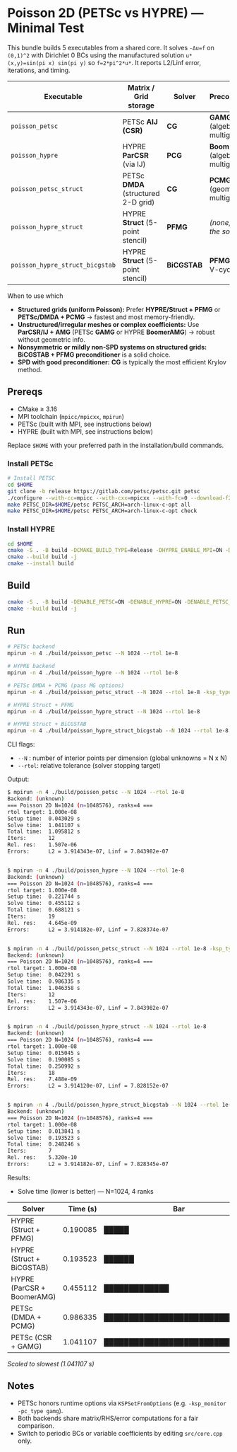 # Poisson 2D (PETSc vs HYPRE) — Minimal Test

This bundle builds 5 executables from a shared core. It solves `-Δu=f` on `(0,1)^2` with Dirichlet 0 BCs using the manufactured solution `u*(x,y)=sin(pi x) sin(pi y)` so `f=2*pi^2*u*`. It reports L2/Linf error, iterations, and timing.


| Executable                      | Matrix / Grid storage                | Solver       | Preconditioner                      |
|---------------------------------|--------------------------------------|--------------|-------------------------------------|
| `poisson_petsc`                 | PETSc **AIJ (CSR)**                  | **CG**       | **GAMG**      (algebraic multigrid) |
| `poisson_hypre`                 | HYPRE **ParCSR**            (via IJ) | **PCG**      | **BoomerAMG** (algebraic multigrid) |
| `poisson_petsc_struct`          | PETSc **DMDA** (structured 2-D grid) | **CG**       | **PCMG**      (geometric multigrid) |
| `poisson_hypre_struct`          | HYPRE **Struct**   (5-point stencil) | **PFMG**     | *(none; PFMG is the solver)*        |
| `poisson_hypre_struct_bicgstab` | HYPRE **Struct**   (5-point stencil) | **BiCGSTAB** | **PFMG**   (strict, 1 V-cycle/iter) |

When to use which
- **Structured grids (uniform Poisson):** Prefer **HYPRE/Struct + PFMG** or **PETSc/DMDA + PCMG** → fastest and most memory-friendly.
- **Unstructured/irregular meshes or complex coefficients:** Use **ParCSR/IJ + AMG** (PETSc **GAMG** or HYPRE **BoomerAMG**) → robust without geometric info.
- **Nonsymmetric or mildly non-SPD systems on structured grids:** **BiCGSTAB + PFMG preconditioner** is a solid choice.
- **SPD with good preconditioner:** **CG** is typically the most efficient Krylov method.


## Prereqs

- CMake ≥ 3.16
- MPI toolchain (`mpicc/mpicxx`, `mpirun`)
- PETSc (built with MPI, see instructions below)
- HYPRE (built with MPI, see instructions below)

Replace `$HOME` with your preferred path in the installation/build commands.

### Install PETSc

```bash
# Install PETSC
cd $HOME
git clone -b release https://gitlab.com/petsc/petsc.git petsc
./configure --with-cc=mpicc --with-cxx=mpicxx --with-fc=0 --download-f2cblaslapack=1 --with-debugging=0 COPTFLAGS='-O2 -march=native -mtune=native' CXXOPTFLAGS='-O2 -march=native -mtune=native'
make PETSC_DIR=$HOME/petsc PETSC_ARCH=arch-linux-c-opt all
make PETSC_DIR=$HOME/petsc PETSC_ARCH=arch-linux-c-opt check
```

### Install HYPRE

```bash
cd $HOME
cmake -S . -B build -DCMAKE_BUILD_TYPE=Release -DHYPRE_ENABLE_MPI=ON -DHYPRE_ENABLE_OPENMP=OFF -DBUILD_SHARED_LIBS=ON -DCMAKE_INSTALL_PREFIX=$HOME/hypre/install
cmake --build build -j
cmake --install build
```

## Build

```bash
cmake -S . -B build -DENABLE_PETSC=ON -DENABLE_HYPRE=ON -DENABLE_PETSC_STRUCT=ON -DENABLE_HYPRE_STRUCT=ON -DENABLE_HYPRE_STRUCT_BICGSTAB=ON -DPETSC_DIR=$HOME/petsc -DPETSC_ARCH=arch-linux-c-opt -DCMAKE_BUILD_TYPE=Release -DHYPRE_DIR=$HOME/hypre/install/lib/cmake/HYPRE
cmake --build build -j
```

## Run

```bash
# PETSc backend
mpirun -n 4 ./build/poisson_petsc --N 1024 --rtol 1e-8

# HYPRE backend
mpirun -n 4 ./build/poisson_hypre --N 1024 --rtol 1e-8

# PETSc DMDA + PCMG (pass MG options)
mpirun -n 4 ./build/poisson_petsc_struct --N 1024 --rtol 1e-8 -ksp_type cg -pc_type mg -pc_mg_levels 6 -pc_mg_galerkin pmat -mg_levels_ksp_type chebyshev -mg_levels_pc_type jacobi -mg_coarse_ksp_type preonly -mg_coarse_pc_type lu

# HYPRE Struct + PFMG
mpirun -n 4 ./build/poisson_hypre_struct --N 1024 --rtol 1e-8

# HYPRE Struct + BiCGSTAB
mpirun -n 4 ./build/poisson_hypre_struct_bicgstab --N 1024 --rtol 1e-8


```

CLI flags:
- `--N`   : number of interior points per dimension (global unknowns = N x N)
- `--rtol`: relative tolerance (solver stopping target)


Output:
```bash
$ mpirun -n 4 ./build/poisson_petsc --N 1024 --rtol 1e-8
Backend: (unknown)
=== Poisson 2D N=1024 (n=1048576), ranks=4 ===
rtol target: 1.000e-08
Setup time:  0.043029 s
Solve time:  1.041107 s
Total time:  1.095812 s
Iters:       12
Rel. res:    1.507e-06
Errors:      L2 = 3.914343e-07, Linf = 7.843982e-07


$ mpirun -n 4 ./build/poisson_hypre --N 1024 --rtol 1e-8
Backend: (unknown)
=== Poisson 2D N=1024 (n=1048576), ranks=4 ===
rtol target: 1.000e-08
Setup time:  0.221744 s
Solve time:  0.455112 s
Total time:  0.688121 s
Iters:       19
Rel. res:    4.645e-09
Errors:      L2 = 3.914182e-07, Linf = 7.828374e-07


$ mpirun -n 4 ./build/poisson_petsc_struct --N 1024 --rtol 1e-8 -ksp_type cg -pc_type mg -pc_mg_levels 6 -pc_mg_galerkin pmat -mg_levels_ksp_type chebyshev -mg_levels_pc_type jacobi -mg_coarse_ksp_type preonly -mg_coarse_pc_type lu
Backend: (unknown)
=== Poisson 2D N=1024 (n=1048576), ranks=4 ===
rtol target: 1.000e-08
Setup time:  0.042291 s
Solve time:  0.986335 s
Total time:  1.046358 s
Iters:       12
Rel. res:    1.507e-06
Errors:      L2 = 3.914343e-07, Linf = 7.843982e-07


$ mpirun -n 4 ./build/poisson_hypre_struct --N 1024 --rtol 1e-8
Backend: (unknown)
=== Poisson 2D N=1024 (n=1048576), ranks=4 ===
rtol target: 1.000e-08
Setup time:  0.015045 s
Solve time:  0.190085 s
Total time:  0.250992 s
Iters:       18
Rel. res:    7.488e-09
Errors:      L2 = 3.914120e-07, Linf = 7.828152e-07


$ mpirun -n 4 ./build/poisson_hypre_struct_bicgstab --N 1024 --rtol 1e-8
Backend: (unknown)
=== Poisson 2D N=1024 (n=1048576), ranks=4 ===
rtol target: 1.000e-08
Setup time:  0.013841 s
Solve time:  0.193523 s
Total time:  0.248246 s
Iters:       7
Rel. res:    5.320e-10
Errors:      L2 = 3.914182e-07, Linf = 7.828345e-07
```


Results:

- Solve time (lower is better) — N=1024, 4 ranks

| Solver                         | Time (s) | Bar                            |
|--------------------------------|---------:|--------------------------------|
| HYPRE (Struct + PFMG)          | 0.190085 | █████                          |
| HYPRE (Struct + BiCGSTAB)      | 0.193523 | ██████                         |
| HYPRE (ParCSR + BoomerAMG)     | 0.455112 | █████████████                  |
| PETSc (DMDA + PCMG)            | 0.986335 | ████████████████████████████   |
| PETSc (CSR + GAMG)             | 1.041107 | ██████████████████████████████ |

_Scaled to slowest (1.041107 s)_


## Notes

- PETSc honors runtime options via `KSPSetFromOptions` (e.g. `-ksp_monitor -pc_type gamg`).
- Both backends share matrix/RHS/error computations for a fair comparison.
- Switch to periodic BCs or variable coefficients by editing `src/core.cpp` only.
